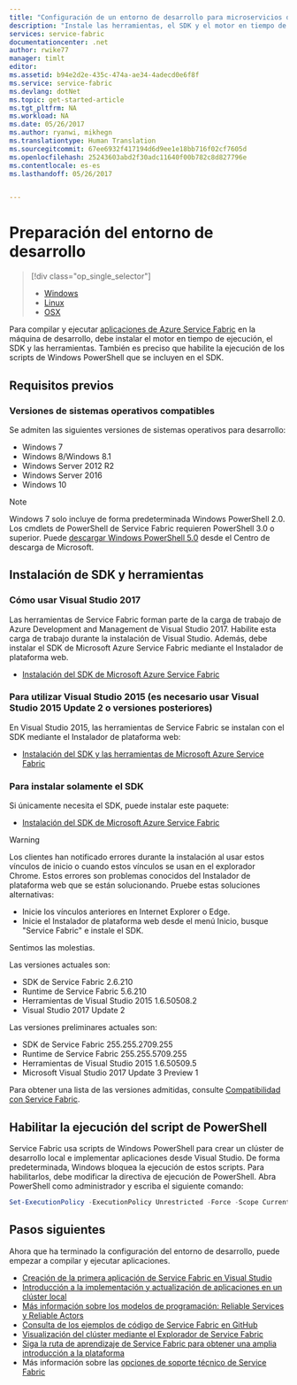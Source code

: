 ```yaml
---
title: "Configuración de un entorno de desarrollo para microservicios de Azure | Microsoft Docs"
description: "Instale las herramientas, el SDK y el motor en tiempo de ejecución y cree un clúster de desarrollo local. Después de completar esta instalación, estará listo para crear aplicaciones."
services: service-fabric
documentationcenter: .net
author: rwike77
manager: timlt
editor: 
ms.assetid: b94e2d2e-435c-474a-ae34-4adecd0e6f8f
ms.service: service-fabric
ms.devlang: dotNet
ms.topic: get-started-article
ms.tgt_pltfrm: NA
ms.workload: NA
ms.date: 05/26/2017
ms.author: ryanwi, mikhegn
ms.translationtype: Human Translation
ms.sourcegitcommit: 67ee6932f417194d6d9ee1e18bb716f02cf7605d
ms.openlocfilehash: 25243603abd2f30adc11640f00b782c8d827796e
ms.contentlocale: es-es
ms.lasthandoff: 05/26/2017


---
```

# <a name="prepare-your-development-environment"></a>Preparación del entorno de desarrollo
> [!div class="op_single_selector"]
> * [Windows](service-fabric-get-started.md) 
> * [Linux](service-fabric-get-started-linux.md)
> * [OSX](service-fabric-get-started-mac.md)
> 
> 

 Para compilar y ejecutar [aplicaciones de Azure Service Fabric][1] en la máquina de desarrollo, debe instalar el motor en tiempo de ejecución, el SDK y las herramientas. También es preciso que habilite la ejecución de los scripts de Windows PowerShell que se incluyen en el SDK.

## <a name="prerequisites"></a>Requisitos previos
### <a name="supported-operating-system-versions"></a>Versiones de sistemas operativos compatibles
Se admiten las siguientes versiones de sistemas operativos para desarrollo:

* Windows 7
* Windows 8/Windows 8.1
* Windows Server 2012 R2
* Windows Server 2016
* Windows 10

> [!NOTE]
> Windows 7 solo incluye de forma predeterminada Windows PowerShell 2.0. Los cmdlets de PowerShell de Service Fabric requieren PowerShell 3.0 o superior. Puede [descargar Windows PowerShell 5.0][powershell5-download] desde el Centro de descarga de Microsoft.
> 
> 

## <a name="install-the-sdk-and-tools"></a>Instalación de SDK y herramientas
### <a name="to-use-visual-studio-2017"></a>Cómo usar Visual Studio 2017
Las herramientas de Service Fabric forman parte de la carga de trabajo de Azure Development and Management de Visual Studio 2017. Habilite esta carga de trabajo durante la instalación de Visual Studio.
Además, debe instalar el SDK de Microsoft Azure Service Fabric mediante el Instalador de plataforma web.

* [Instalación del SDK de Microsoft Azure Service Fabric][core-sdk]

### <a name="to-use-visual-studio-2015-requires-visual-studio-2015-update-2-or-later"></a>Para utilizar Visual Studio 2015 (es necesario usar Visual Studio 2015 Update 2 o versiones posteriores)
En Visual Studio 2015, las herramientas de Service Fabric se instalan con el SDK mediante el Instalador de plataforma web:

* [Instalación del SDK y las herramientas de Microsoft Azure Service Fabric][full-bundle-vs2015]

### <a name="sdk-installation-only"></a>Para instalar solamente el SDK
Si únicamente necesita el SDK, puede instalar este paquete:
* [Instalación del SDK de Microsoft Azure Service Fabric][core-sdk]

> [!WARNING]
> Los clientes han notificado errores durante la instalación al usar estos vínculos de inicio o cuando estos vínculos se usan en el explorador Chrome. Estos errores son problemas conocidos del Instalador de plataforma web que se están solucionando.  Pruebe estas soluciones alternativas:
>- Inicie los vínculos anteriores en Internet Explorer o Edge.
>- Inicie el Instalador de plataforma web desde el menú Inicio, busque "Service Fabric" e instale el SDK.
> 
> Sentimos las molestias. 

Las versiones actuales son:
* SDK de Service Fabric 2.6.210
* Runtime de Service Fabric 5.6.210
* Herramientas de Visual Studio 2015 1.6.50508.2
* Visual Studio 2017 Update 2

Las versiones preliminares actuales son:
* SDK de Service Fabric 255.255.2709.255
* Runtime de Service Fabric 255.255.5709.255
* Herramientas de Visual Studio 2015 1.6.50509.5
* Microsoft Visual Studio 2017 Update 3 Preview 1

Para obtener una lista de las versiones admitidas, consulte [Compatibilidad con Service Fabric](service-fabric-support.md).

## <a name="enable-powershell-script-execution"></a>Habilitar la ejecución del script de PowerShell
Service Fabric usa scripts de Windows PowerShell para crear un clúster de desarrollo local e implementar aplicaciones desde Visual Studio. De forma predeterminada, Windows bloquea la ejecución de estos scripts. Para habilitarlos, debe modificar la directiva de ejecución de PowerShell. Abra PowerShell como administrador y escriba el siguiente comando:

```powershell
Set-ExecutionPolicy -ExecutionPolicy Unrestricted -Force -Scope CurrentUser
```

## <a name="next-steps"></a>Pasos siguientes
Ahora que ha terminado la configuración del entorno de desarrollo, puede empezar a compilar y ejecutar aplicaciones.

* [Creación de la primera aplicación de Service Fabric en Visual Studio](service-fabric-create-your-first-application-in-visual-studio.md)
* [Introducción a la implementación y actualización de aplicaciones en un clúster local](service-fabric-get-started-with-a-local-cluster.md)
* [Más información sobre los modelos de programación: Reliable Services y Reliable Actors](service-fabric-choose-framework.md)
* [Consulta de los ejemplos de código de Service Fabric en GitHub](https://aka.ms/servicefabricsamples)
* [Visualización del clúster mediante el Explorador de Service Fabric](service-fabric-visualizing-your-cluster.md)
* [Siga la ruta de aprendizaje de Service Fabric para obtener una amplia introducción a la plataforma](https://azure.microsoft.com/documentation/learning-paths/service-fabric/)
* Más información sobre las [opciones de soporte técnico de Service Fabric](service-fabric-support.md)

[1]: http://azure.microsoft.com/en-us/campaigns/service-fabric/ "Página de campaña de Service Fabric"
[2]: http://go.microsoft.com/fwlink/?LinkId=517106 "VS RC"
[full-bundle-vs2015]:http://www.microsoft.com/web/handlers/webpi.ashx?command=getinstallerredirect&appid=MicrosoftAzure-ServiceFabric-VS2015 "Vínculo de WebPI de VS 2015"
[full-bundle-dev15]:http://www.microsoft.com/web/handlers/webpi.ashx?command=getinstallerredirect&appid=MicrosoftAzure-ServiceFabric-Dev15 "Vínculo de WebPI de Dev15"
[core-sdk]:http://www.microsoft.com/web/handlers/webpi.ashx?command=getinstallerredirect&appid=MicrosoftAzure-ServiceFabric-CoreSDK "Vínculo de WebPI de SDK de núcleo"
[powershell5-download]:https://www.microsoft.com/en-us/download/details.aspx?id=50395

